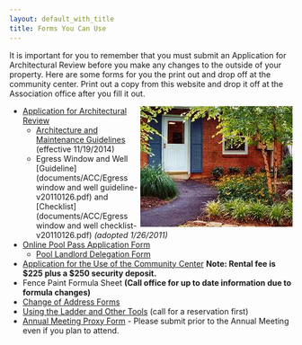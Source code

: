 ```yaml
---
layout: default_with_title
title: Forms You Can Use
---
```


It is important for you to remember that you must submit an Application for Architectural Review before you make any changes to the outside of your property. Here are some forms for you the print out and drop off at the community center. Print out a copy from this website and drop it off at the Association office after you fill it out. 

<img alt="Association Office Door" src="images/office_door.jpg" style="float: right;" />

*   [Application for Architectural Review](https://skydrive.live.com/redir?resid=529E6218CA92DA58%211560)
    *   [Architecture and Maintenance Guidelines](https://onedrive.live.com/redir?resid=529E6218CA92DA58%214991) (effective 11/19/2014)
    *   Egress Window and Well [Guideline](documents/ACC/Egress window and well guideline-v20110126.pdf) and [Checklist](documents/ACC/Egress window and well checklist-v20110126.pdf) _(adopted 1/26/2011)_
*   [Online Pool Pass Application Form](https://goo.gl/forms/6EmqOO8sSx5ikyi23)
	*   [Pool Landlord Delegation Form](https://onedrive.live.com/redir?resid=529E6218CA92DA58%218629)
*   [Application for the Use of the Community Center](https://skydrive.live.com/redir?resid=529E6218CA92DA58%211556)
     **Note: Rental fee is $225 plus a $250 security deposit.**
*   Fence Paint Formula Sheet
     **(Call office for up to date information due to formula changes)**
*   [Change of Address Forms](documents/forms/Change_of_Address.pdf)
*   [Using the Ladder and Other Tools](documents/forms/Ladder_Tool_Agreement.pdf) (call for a reservation first)
*   [Annual Meeting Proxy Form](documents/forms/Annual_Meeting_Proxy.pdf) - Please submit prior to the Annual Meeting even if you plan to attend.


